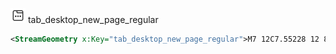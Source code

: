 <img src='https://raw.githubusercontent.com/microsoft/fluentui-system-icons/master/assets/Tab Desktop New Page/SVG/ic_fluent_tab_desktop_new_page_20_regular.svg' width='24' height='24'> tab_desktop_new_page_regular 

```xml
<StreamGeometry x:Key="tab_desktop_new_page_regular">M7 12C7.55228 12 8 11.5523 8 11C8 10.4477 7.55228 10 7 10C6.44772 10 6 10.4477 6 11C6 11.5523 6.44772 12 7 12Z M11 11C11 11.5523 10.5523 12 10 12C9.44772 12 9 11.5523 9 11C9 10.4477 9.44772 10 10 10C10.5523 10 11 10.4477 11 11Z M13 12C13.5523 12 14 11.5523 14 11C14 10.4477 13.5523 10 13 10C12.4477 10 12 10.4477 12 11C12 11.5523 12.4477 12 13 12Z M3 5.5C3 4.11929 4.11929 3 5.5 3H14.5C15.8807 3 17 4.11929 17 5.5V14.5C17 15.8807 15.8807 17 14.5 17H5.5C4.11929 17 3 15.8807 3 14.5V5.5ZM5.5 4C4.67157 4 4 4.67157 4 5.5V14.5C4 15.3284 4.67157 16 5.5 16H14.5C15.3284 16 16 15.3284 16 14.5V7H9.5C8.67157 7 8 6.32843 8 5.5V4H5.5ZM16 5.5C16 4.67157 15.3284 4 14.5 4H9V5.5C9 5.77614 9.22386 6 9.5 6H16V5.5Z</StreamGeometry>
```

